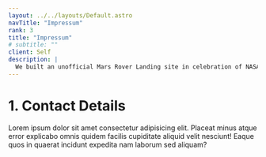 ```yaml
---
layout: ../../layouts/Default.astro
navTitle: "Impressum"
rank: 3
title: "Impressum"
# subtitle: ""
client: Self
description: |
  We built an unofficial Mars Rover Landing site in celebration of NASA’s Perseverance Rover.
---
```


<h1>1. Contact Details</h1>
<p>
    Lorem ipsum dolor sit amet consectetur adipisicing elit. Placeat minus atque error explicabo omnis quidem facilis cupiditate aliquid velit nesciunt! Eaque quos in quaerat incidunt expedita nam laborum sed aliquam?
</p>

